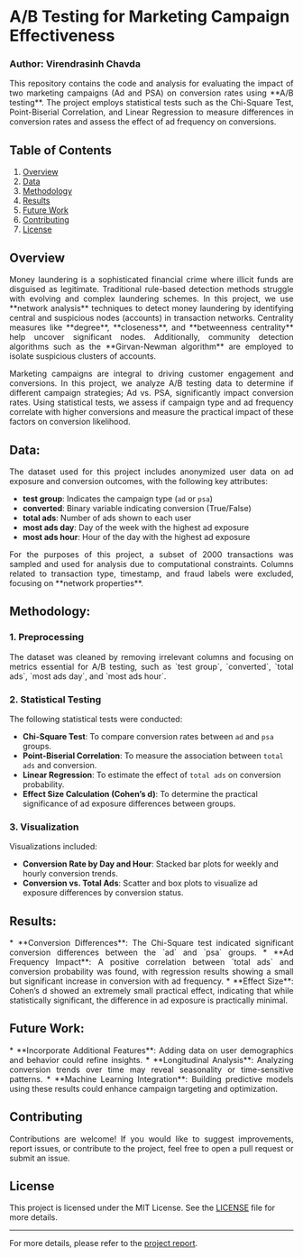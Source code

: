# A/B Testing for Marketing Campaign Effectiveness
### Author: Virendrasinh Chavda

<p align="justify">
This repository contains the code and analysis for evaluating the impact of two marketing campaigns (Ad and PSA) on conversion rates using **A/B testing**. The project employs statistical tests such as the Chi-Square Test, Point-Biserial Correlation, and Linear Regression to measure differences in conversion rates and assess the effect of ad frequency on conversions. 
</p>

## Table of Contents
1. [Overview](#Overview)
2. [Data](#Data)
3. [Methodology](#Methodology)
4. [Results](#Results)
5. [Future Work](#Future-Work)
6. [Contributing](#Contributing)
7. [License](#License)

## Overview
<p align="justify">
Money laundering is a sophisticated financial crime where illicit funds are disguised as legitimate. Traditional rule-based detection methods struggle with evolving and complex laundering schemes. In this project, we use **network analysis** techniques to detect money laundering by identifying central and suspicious nodes (accounts) in transaction networks. Centrality measures like **degree**, **closeness**, and **betweenness centrality** help uncover significant nodes. Additionally, community detection algorithms such as the **Girvan-Newman algorithm** are employed to isolate suspicious clusters of accounts.
</p>

<p align="justify">
Marketing campaigns are integral to driving customer engagement and conversions. In this project, we analyze A/B testing data to determine if different campaign strategies; Ad vs. PSA, significantly impact conversion rates. Using statistical tests, we assess if campaign type and ad frequency correlate with higher conversions and measure the practical impact of these factors on conversion likelihood. 
</p>

## Data:
<p align="justify">
The dataset used for this project includes anonymized user data on ad exposure and conversion outcomes, with the following key attributes:
</p>

* **test group**: Indicates the campaign type (`ad` or `psa`)
* **converted**: Binary variable indicating conversion (True/False)
* **total ads**: Number of ads shown to each user
* **most ads day**: Day of the week with the highest ad exposure
* **most ads hour**: Hour of the day with the highest ad exposure

<p align="justify">
For the purposes of this project, a subset of 2000 transactions was sampled and used for analysis due to computational constraints. Columns related to transaction type, timestamp, and fraud labels were excluded, focusing on **network properties**.
</p>

## Methodology:
### 1. Preprocessing
<p align="justify">
The dataset was cleaned by removing irrelevant columns and focusing on metrics essential for A/B testing, such as `test group`, `converted`, `total ads`, `most ads day`, and `most ads hour`.
</p>

### 2. Statistical Testing
<p align="justify">
The following statistical tests were conducted: 

* **Chi-Square Test**: To compare conversion rates between `ad` and `psa` groups.
* **Point-Biserial Correlation**: To measure the association between `total ads` and conversion.
* **Linear Regression**: To estimate the effect of `total ads` on conversion probability.
* **Effect Size Calculation (Cohen’s d)**: To determine the practical significance of ad exposure differences between groups.
</p>

### 3. Visualization
<p align="justify">
Visualizations included: 

* **Conversion Rate by Day and Hour**: Stacked bar plots for weekly and hourly conversion trends.
* **Conversion vs. Total Ads**: Scatter and box plots to visualize ad exposure differences by conversion status.
</p>

## Results:
<p align="justify">
* **Conversion Differences**: The Chi-Square test indicated significant conversion differences between the `ad` and `psa` groups. 
* **Ad Frequency Impact**: A positive correlation between `total ads` and conversion probability was found, with regression results showing a small but significant increase in conversion with ad frequency.
* **Effect Size**: Cohen’s d showed an extremely small practical effect, indicating that while statistically significant, the difference in ad exposure is practically minimal. 
</p>

## Future Work:
<p align="justify">
* **Incorporate Additional Features**: Adding data on user demographics and behavior could refine insights.
* **Longitudinal Analysis**: Analyzing conversion trends over time may reveal seasonality or time-sensitive patterns.
* **Machine Learning Integration**: Building predictive models using these results could enhance campaign targeting and optimization. 
</p>

## Contributing
<p align="justify">
Contributions are welcome! If you would like to suggest improvements, report issues, or contribute to the project, feel free to open a pull request or submit an issue.
</p>

## License

This project is licensed under the MIT License. See the [LICENSE](LICENSE) file for more details.

---

For more details, please refer to the [project report](./A_B-Testing.ipynb).
